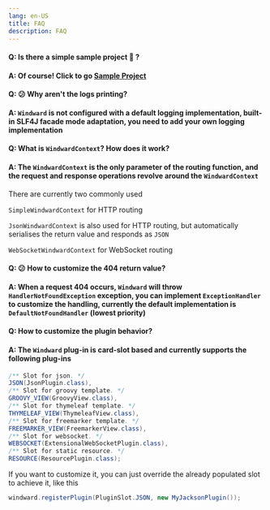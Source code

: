 ```yaml
---
lang: en-US
title: FAQ
description: FAQ
---
```


#### Q: Is there a simple sample project 🤗 ?

#### A: Of course! Click to go [Sample Project](https://github.com/esotericman/hello-windward)

#### Q: 😕 Why aren't the logs printing?

#### A: `Windward` is not configured with a default logging implementation, built-in SLF4J facade mode adaptation, you need to add your own logging implementation

#### Q: What is `WindwardContext`? How does it work?

#### A: The `WindwardContext` is the only parameter of the routing function, and the request and response operations revolve around the `WindwardContext`

There are currently two commonly used

`SimpleWindwardContext` for HTTP routing

`JsonWindwardContext` is also used for HTTP routing, but automatically serialises the return value and responds as `JSON`

`WebSocketWindwardContext` for WebSocket routing

#### Q: 😕 How to customize the 404 return value?

#### A: When a request 404 occurs, `Windward` will throw `HandlerNotFoundException` exception, you can implement `ExceptionHandler` to customize the handling, currently the default implementation is `DefaultNotFoundHandler` (lowest priority)

#### Q: How to customize the plugin behavior?

#### A: The `Windward` plug-in is card-slot based and currently supports the following plug-ins

```java
/** Slot for json. */
JSON(JsonPlugin.class),
/** Slot for groovy template. */
GROOVY_VIEW(GroovyView.class),
/** Slot for thymeleaf template. */
THYMELEAF_VIEW(ThymeleafView.class),
/** Slot for freemarker template. */
FREEMARKER_VIEW(FreemarkerView.class),
/** Slot for websocket. */
WEBSOCKET(ExtensionalWebSocketPlugin.class),
/** Slot for static resource. */
RESOURCE(ResourcePlugin.class);
```

If you want to customize it, you can just override the already populated slot to achieve it, like this

```java
windward.registerPlugin(PluginSlot.JSON, new MyJacksonPlugin());
```
